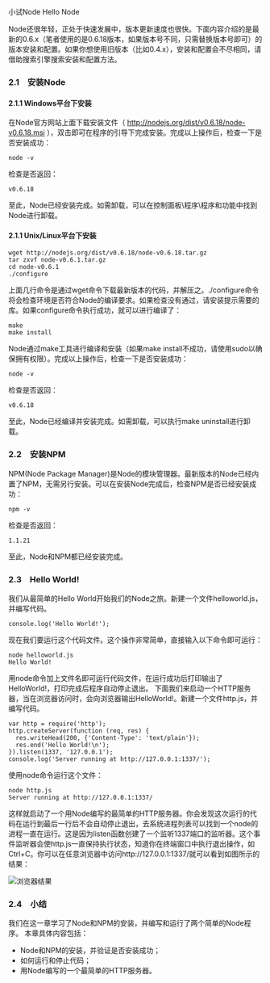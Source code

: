 小试Node Hello Node

Node还很年轻，正处于快速发展中，版本更新速度也很快。下面内容介绍的是最新的0.6.x（笔者使用的是0.6.18版本，如果版本号不同，只需替换版本号即可）的版本安装和配置。如果你想使用旧版本（比如0.4.x），安装和配置会不尽相同，请借助搜索引擎搜索安装和配置方法。

### 2.1　安装Node

#### 2.1.1	Windows平台下安装

在Node官方网站上面下载安装文件（ http://nodejs.org/dist/v0.6.18/node-v0.6.18.msi ），双击即可在程序的引导下完成安装。完成以上操作后，检查一下是否安装成功：

`node -v `

检查是否返回：

`v0.6.18`

至此，Node已经安装完成。如需卸载，可以在控制面板\程序\程序和功能中找到Node进行卸载。

#### 2.1.1	Unix/Linux平台下安装

```
wget http://nodejs.org/dist/v0.6.18/node-v0.6.18.tar.gz 
tar zxvf node-v0.6.1.tar.gz 
cd node-v0.6.1 
./configure 
```

上面几行命令是通过wget命令下载最新版本的代码，并解压之。./configure命令将会检查环境是否符合Node的编译要求。如果检查没有通过，请安装提示需要的库。如果configure命令执行成功，就可以进行编译了：

```
make 
make install 
```

Node通过make工具进行编译和安装（如果make install不成功，请使用sudo以确保拥有权限）。完成以上操作后，检查一下是否安装成功：

`node -v `

检查是否返回：

`v0.6.18 `

至此，Node已经编译并安装完成。如需卸载，可以执行make uninstall进行卸载。

### 2.2　安装NPM

NPM(Node Package Manager)是Node的模块管理器。最新版本的Node已经内置了NPM，无需另行安装。可以在安装Node完成后，检查NPM是否已经安装成功：

`npm -v `

检查是否返回：

`1.1.21 `

至此，Node和NPM都已经安装完成。

### 2.3　Hello World!

我们从最简单的Hello World开始我们的Node之旅。新建一个文件helloworld.js，并编写代码。

`console.log('Hello World!');`

现在我们要运行这个代码文件。这个操作非常简单，直接输入以下命令即可运行：

```
node helloworld.js 
Hello World! 
```

用node命令加上文件名即可运行代码文件，在运行成功后打印输出了HelloWorld!，打印完成后程序自动停止退出。
下面我们来启动一个HTTP服务器，当在浏览器访问时，会向浏览器输出HelloWorld!。新建一个文件http.js，并编写代码。

```
var http = require('http');
http.createServer(function (req, res) {
  res.writeHead(200, {'Content-Type': 'text/plain'});
  res.end('Hello World!\n');
}).listen(1337, '127.0.0.1');
console.log('Server running at http://127.0.0.1:1337/');
```

使用node命令运行这个文件：

```
node http.js 
Server running at http://127.0.0.1:1337/ 
```

这样就启动了一个用Node编写的最简单的HTTP服务器。你会发现这次运行的代码在运行到最后一行后不会自动停止退出，去系统进程列表可以找到一个node的进程一直在运行。这是因为listen函数创建了一个监听1337端口的监听器。这个事件监听器会使http.js一直保持执行状态，知道你在终端窗口中执行退出操作，如Ctrl+C。你可以在任意浏览器中访问http://127.0.0.1:1337/就可以看到如图所示的结果：

![浏览器结果](/resource/image/2012-10-09-small-test-hello-node/helloworld.png)

### 2.4　小结

我们在这一章学习了Node和NPM的安装，并编写和运行了两个简单的Node程序。
本章具体内容包括：
* Node和NPM的安装，并验证是否安装成功； 
* 如何运行和停止代码；
* 用Node编写的一个最简单的HTTP服务器。



